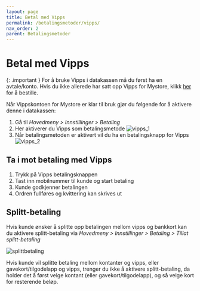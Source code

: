 ```yaml
---
layout: page
title: Betal med Vipps
permalink: /betalingsmetoder/vipps/
nav_order: 2
parent: Betalingsmetoder
---
```


# Betal med Vipps

{: .important }
For å bruke Vipps i datakassen må du først ha en avtale/konto. Hvis du ikke allerede har satt opp Vipps for Mystore, klikk [her](https://apps.mystore.no/products/vipps) for å bestille.

Når Vippskontoen for Mystore er klar til bruk gjør du følgende for å aktivere denne i datakassen:
1. Gå til _Hovedmeny > Innstillinger > Betaling_
2. Her aktiverer du Vipps som betalingsmetode
![vipps_1](/pos-doc/assets/images/dokumentasjon_betaling_vipps.jpg) <br>
3. Når betalingsmetoden er aktivert vil du ha en betalingsknapp for Vipps
![vipps_2](/pos-doc/assets/images/vipps_2.jpg)

## Ta i mot betaling med Vipps
1. Trykk på Vipps betalingsknappen
2. Tast inn mobilnummer til kunde og start betaling
3. Kunde godkjenner betalingen
4. Ordren fullføres og kvittering kan skrives ut

## Splitt-betaling

Hvis kunde ønsker å splitte opp betalingen mellom vipps og bankkort kan du aktivere splitt-betaling via _Hovedmeny > Innstillinger > Betaling > Tillat splitt-betaling_

![splittbetaling](/pos-doc/assets/images/dokumentasjon_betaling_splitt.jpg)

Hvis kunde vil splitte betaling mellom kontanter og vipps, eller gavekort/tilgodelapp og vipps, trenger du ikke å aktivere splitt-betaling, da holder det å først velge kontant (eller gavekort/tilgodelapp), og så velge kort for resterende beløp.
